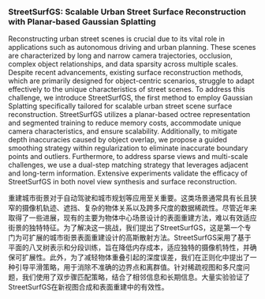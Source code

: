 ### StreetSurfGS: Scalable Urban Street Surface Reconstruction with Planar-based Gaussian Splatting

Reconstructing urban street scenes is crucial due to its vital role in applications such as autonomous driving and urban planning. These scenes are characterized by long and narrow camera trajectories, occlusion, complex object relationships, and data sparsity across multiple scales. Despite recent advancements, existing surface reconstruction methods, which are primarily designed for object-centric scenarios, struggle to adapt effectively to the unique characteristics of street scenes. To address this challenge, we introduce StreetSurfGS, the first method to employ Gaussian Splatting specifically tailored for scalable urban street scene surface reconstruction. StreetSurfGS utilizes a planar-based octree representation and segmented training to reduce memory costs, accommodate unique camera characteristics, and ensure scalability. Additionally, to mitigate depth inaccuracies caused by object overlap, we propose a guided smoothing strategy within regularization to eliminate inaccurate boundary points and outliers. Furthermore, to address sparse views and multi-scale challenges, we use a dual-step matching strategy that leverages adjacent and long-term information. Extensive experiments validate the efficacy of StreetSurfGS in both novel view synthesis and surface reconstruction.

重建城市街景对于自动驾驶和城市规划等应用至关重要。这类场景通常具有长且狭窄的摄像机轨迹、遮挡、复杂的物体关系以及跨多尺度的数据稀疏性。尽管近年来取得了一些进展，现有的主要为物体中心场景设计的表面重建方法，难以有效适应街景的独特特征。为了解决这一挑战，我们提出了StreetSurfGS，这是第一个专门为可扩展的城市街景表面重建设计的高斯散射方法。StreetSurfGS采用了基于平面的八叉树表示和分段训练，旨在降低内存成本，适应独特的摄像机特性，并确保可扩展性。此外，为了减轻物体重叠引起的深度误差，我们在正则化中提出了一种引导平滑策略，用于消除不准确的边界点和离群值。针对稀疏视图和多尺度问题，我们使用了双步骤匹配策略，结合了相邻信息和长期信息。大量实验验证了StreetSurfGS在新视图合成和表面重建中的有效性。

